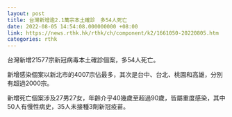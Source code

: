 ```yaml
---
layout: post
title: 台灣新增逾2.1萬宗本土確診　多54人死亡
date: 2022-08-05 14:54:08.000000000 +08:00
link: https://news.rthk.hk/rthk/ch/component/k2/1661050-20220805.htm
categories: rthk
---
```


台灣新增21577宗新冠病毒本土確診個案，多54人死亡。

新增感染個案以新北市的4007宗佔最多，其次是台中、台北、桃園和高雄，分別有超過2000宗。

新增死亡個案涉及27男27女，年齡介乎40幾歲至超過90歲，皆屬重度感染，其中50人有慢性病史，35人未接種3劑新冠疫苗。
